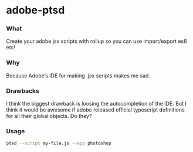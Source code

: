 # adobe-ptsd

### What

Create your adobe jsx scripts with rollup so you can use import/export es6 etc!

### Why

Because Adobe’s IDE for making .jsx scripts makes me sad.

### Drawbacks

I think the biggest drawback is loosing the autocompletion of the IDE. But I think it would be awesome if adobe released official typescript definitions for all their global objects. Do they?

### Usage

```bash
ptsd --script my-file.js --app photoshop
```
